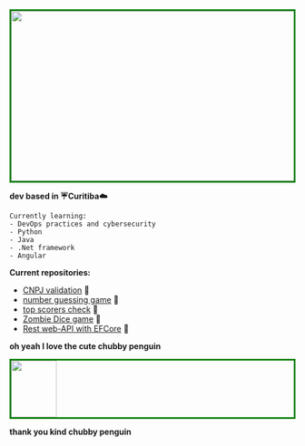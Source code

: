 <div align="center" style="border:3px solid green">
<img src="https://assets.pcinvasion.com/wp-content/uploads/2022/06/Cyberpunk-Edgerunner-screenshot.jpg" width="500" height="300"/>  
</div>

**dev based in :umbrella:Curitiba:cloud:**

~~~
Currently learning:
- DevOps practices and cybersecurity 
- Python
- Java
- .Net framework
- Angular
~~~

**Current repositories:**
- [CNPJ validation](https://github.com/alxtwin/valida-cnpj) 🐍
- [number guessing game](https://github.com/alxtwin/guessing-game) 🐍
- [top scorers check](https://github.com/alxtwin/artilheiros-check) 🐍
- [Zombie Dice game](https://github.com/alxtwin/zombie-dice) 🐍
- [Rest web-API with EFCore](https://github.com/alxtwin/Rest-web-api-with-EFCore) 🦄


**oh yeah I love the cute chubby penguin** 

<div style="border:3px solid green">
<img src="https://upload.wikimedia.org/wikipedia/commons/thumb/3/35/Tux.svg/1200px-Tux.svg.png" width="80" height="100"/>  
</div>

**thank you kind chubby penguin**

